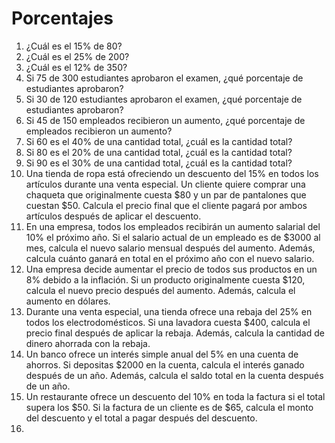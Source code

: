 # Porcentajes

1. ¿Cuál es el 15% de 80?
2. ¿Cuál es el 25% de 200?
3. ¿Cuál es el 12% de 350?
4. Si 75 de 300 estudiantes aprobaron el examen, ¿qué porcentaje de estudiantes aprobaron?
5. Si 30 de 120 estudiantes aprobaron el examen, ¿qué porcentaje de estudiantes aprobaron?
6. Si 45 de 150 empleados recibieron un aumento, ¿qué porcentaje de empleados recibieron un aumento?
7. Si 60 es el 40% de una cantidad total, ¿cuál es la cantidad total?
8. Si 80 es el 20% de una cantidad total, ¿cuál es la cantidad total?
9. Si 90 es el 30% de una cantidad total, ¿cuál es la cantidad total?
10. Una tienda de ropa está ofreciendo un descuento del 15% en todos los artículos durante una venta especial. Un cliente quiere comprar una chaqueta que originalmente cuesta $80 y un par de pantalones que cuestan $50. Calcula el precio final que el cliente pagará por ambos artículos después de aplicar el descuento.
11. En una empresa, todos los empleados recibirán un aumento salarial del 10% el próximo año. Si el salario actual de un empleado es de $3000 al mes, calcula el nuevo salario mensual después del aumento. Además, calcula cuánto ganará en total en el próximo año con el nuevo salario.
12. Una empresa decide aumentar el precio de todos sus productos en un 8% debido a la inflación. Si un producto originalmente cuesta $120, calcula el nuevo precio después del aumento. Además, calcula el aumento en dólares.
13. Durante una venta especial, una tienda ofrece una rebaja del 25% en todos los electrodomésticos. Si una lavadora cuesta $400, calcula el precio final después de aplicar la rebaja. Además, calcula la cantidad de dinero ahorrada con la rebaja.
14. Un banco ofrece un interés simple anual del 5% en una cuenta de ahorros. Si depositas $2000 en la cuenta, calcula el interés ganado después de un año. Además, calcula el saldo total en la cuenta después de un año.
15. Un restaurante ofrece un descuento del 10% en toda la factura si el total supera los $50. Si la factura de un cliente es de $65, calcula el monto del descuento y el total a pagar después del descuento.
16. 

